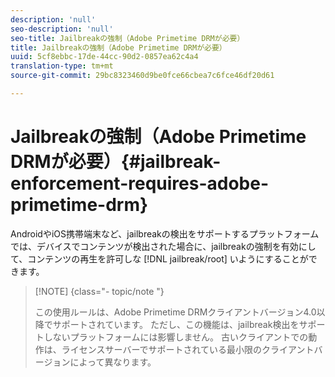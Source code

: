 ```yaml
---
description: 'null'
seo-description: 'null'
seo-title: Jailbreakの強制（Adobe Primetime DRMが必要）
title: Jailbreakの強制（Adobe Primetime DRMが必要）
uuid: 5cf8ebbc-17de-44cc-90d2-0857ea62c4a4
translation-type: tm+mt
source-git-commit: 29bc8323460d9be0fce66cbea7c6fce46df20d61

---
```



# Jailbreakの強制（Adobe Primetime DRMが必要）{#jailbreak-enforcement-requires-adobe-primetime-drm}

AndroidやiOS携帯端末など、jailbreakの検出をサポートするプラットフォームでは、デバイスでコンテンツが検出された場合に、jailbreakの強制を有効にして、コンテンツの再生を許可しな [!DNL jailbreak/root] いようにすることができます。

>[!NOTE] {class=&quot;- topic/note &quot;}
>
>この使用ルールは、Adobe Primetime DRMクライアントバージョン4.0以降でサポートされています。 ただし、この機能は、jailbreak検出をサポートしないプラットフォームには影響しません。 古いクライアントでの動作は、ライセンスサーバーでサポートされている最小限のクライアントバージョンによって異なります。

